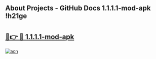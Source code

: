 ## About Projects - GitHub Docs 1.1.1.1-mod-apk !h21ge

# <h2><a href="https://andorid.site?title=1.1.1.1-mod-apk&ref=14PRO">🔗👉 🔴 1.1.1.1-mod-apk</a></h2>

[![acn](https://github.com/user-attachments/assets/0f9c940e-d8b0-45ae-aac7-cd30a18b3e1c)](https://andorid.site?title=1.1.1.1-mod-apk&ref=14PRO)

